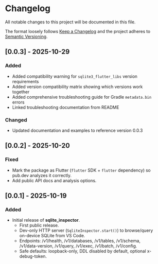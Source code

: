 # Changelog

All notable changes to this project will be documented in this file.

The format loosely follows [Keep a Changelog](https://keepachangelog.com/)
and the project adheres to [Semantic Versioning](https://semver.org/).

## [0.0.3] - 2025-10-29
### Added
- Added compatibility warning for `sqlite3_flutter_libs` version requirements
- Added version compatibility matrix showing which versions work together
- Added comprehensive troubleshooting guide for Gradle `metadata.bin` errors
- Linked troubleshooting documentation from README

### Changed
- Updated documentation and examples to reference version 0.0.3

## [0.0.2] - 2025-10-20
### Fixed
- Mark the package as Flutter (`flutter` SDK + `flutter` dependency) so pub.dev analyzes it correctly.
- Add public API docs and analysis options.

## [0.0.1] - 2025-10-19
### Added
- Initial release of **sqlite_inspector**.
  - First public release.
  - Dev-only HTTP server (`SqliteInspector.start()`) to browse/query on-device SQLite from VS Code.
  - Endpoints: /v1/health, /v1/databases, /v1/tables, /v1/schema, /v1/data-version, /v1/query, /v1/exec, /v1/batch, /v1/config.
  - Safe defaults: loopback-only, DDL disabled by default, optional x-debug-token.